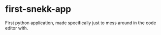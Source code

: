 # first-snekk-app
First python application, made specifically just to mess around in the code editor with.
